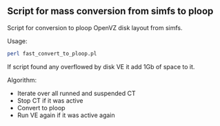 ## Script for mass conversion from simfs to ploop


Script for conversion to ploop OpenVZ disk layout from simfs.

Usage:
```bash
perl fast_convert_to_ploop.pl
```

If script found any overflowed by disk VE it add 1Gb of space to it.

Algorithm:
- Iterate over all runned and suspended CT
- Stop CT if it was active
- Convert to ploop
- Run VE again if it was active again
